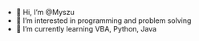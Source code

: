 - 👋 Hi, I’m @Myszu
- 👀 I’m interested in programming and problem solving
- 🌱 I’m currently learning VBA, Python, Java

<!---
Myszu/Myszu is a ✨ special ✨ repository because its `README.md` (this file) appears on your GitHub profile.
You can click the Preview link to take a look at your changes.
--->
